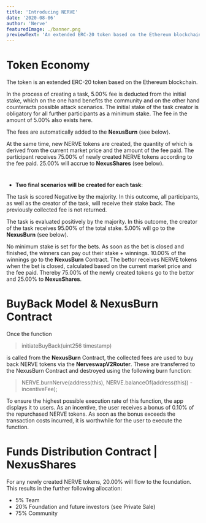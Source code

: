 ```yaml
---
title: 'Introducing NERVE'
date: '2020-08-06'
author: 'Nerve'
featuredImage: ./banner.png
previewText: 'An extended ERC-20 token based on the Ethereum blockchain.'
---
```


# Token Economy

The token is an extended ERC-20 token based on the Ethereum blockchain. 

In the process of creating a task, 5.00% fee is deducted from the initial stake, which on the one hand benefits the community and on the other hand counteracts possible attack scenarios. The initial stake of the task creator is obligatory for all further participants as a minimum stake. The fee in the amount of 5.00% also exists here.

The fees are automatically added to the **NexusBurn** (see below).

At the same time, new NERVE tokens are created, the quantity of which is derived from the current market price and the amount of the fee paid.
The participant receives 75.00% of newly created NERVE tokens according to the fee paid.
25.00% will accrue to **NexusShares** (see below).

#
- **Two final scenarios will be created for each task**:

The task is scored Negative by the majority. In this outcome, all participants, as well as the creator of the task, will receive their stake back. The previously collected fee is not returned.

The task is evaluated positively by the majority. In this outcome, the creator of the task receives 95.00% of the total stake. 5.00% will go to the **NexusBurn** (see below).



No minimum stake is set for the bets. As soon as the bet is closed and finished, the winners can pay out their stake + winnings. 10.00% of the winnings go to the **NexusBurn** Contract. The bettor receives NERVE tokens when the bet is closed, calculated based on the current market price and the fee paid. Thereby 75.00% of the newly created tokens go to the bettor and 25.00% to **NexusShares**.



# BuyBack Model & NexusBurn Contract

Once the function 

> initiateBuyBack(uint256 timestamp)

is called from the **NexusBurn** Contract, the collected fees are used to buy back NERVE tokens via the **NerveswapV2Router**. These are transferred to the NexusBurn Contract and destroyed using the following burn function:

> NERVE.burnNerve(address(this), NERVE.balanceOf(address(this)) - incentiveFee);

To ensure the highest possible execution rate of this function, the app displays it to users. As an incentive, the user receives a bonus of 0.10% of the repurchased NERVE tokens. As soon as the bonus exceeds the transaction costs incurred, it is worthwhile for the user to execute the function.


# Funds Distribution Contract | NexusShares

For any newly created NERVE tokens, 20.00% will flow to the foundation. This results in the further following allocation:

- 5% Team
- 20% Foundation and future investors (see Private Sale)
- 75% Community